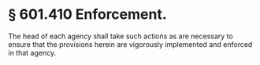 # § 601.410   Enforcement.

The head of each agency shall take such actions as are necessary to ensure that the provisions herein are vigorously implemented and enforced in that agency.




